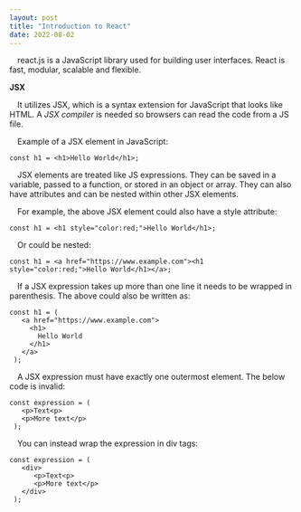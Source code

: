 ```yaml
---
layout: post
title: "Introduction to React"
date: 2022-08-02
---
```


<p>&emsp;react.js is a JavaScript library used for building user interfaces. React is fast, modular, scalable and flexible.</p>

<!--more-->

<p><strong>JSX</strong></p>

<p>&emsp;It utilizes JSX, which is a syntax extension for JavaScript that looks like HTML. A <em>JSX compiler</em> is needed so browsers can read the code from a JS file. </p>

<p>&emsp;Example of a JSX element in JavaScript:</p>

```react
const h1 = <h1>Hello World</h1>;
```

<p>&emsp;JSX elements are treated like JS expressions. They can be saved in a variable, passed to a function, or stored in an object or array. They can also have attributes and can be nested within other JSX elements.</p>

<p>&emsp;For example, the above JSX element could also have a style attribute: </p>

```react
const h1 = <h1 style="color:red;">Hello World</h1>;
```

<p>&emsp;Or could be nested:</p>

```react
const h1 = <a href="https://www.example.com"><h1 style="color:red;">Hello World</h1></a>;
```

<p>&emsp;If a JSX expression takes up more than one line it needs to be wrapped in parenthesis. The above could also be written as: </p>

```react
const h1 = (
   <a href="https://www.example.com">
     <h1>
       Hello World
     </h1>
   </a>
 );
```
<p>&emsp;A JSX expression must have exactly one outermost element. The below code is invalid: </p>

```react
const expression = (
   <p>Text<p>
   <p>More text</p>
 );
```
<p>&emsp;You can instead wrap the expression in div tags: </p>

```react
const expression = (
   <div>
      <p>Text<p>
      <p>More text</p>
   </div>
 );
```
